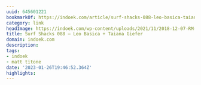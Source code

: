 ```yaml
---
uuid: 645601221
bookmarkOf: https://indoek.com/article/surf-shacks-088-leo-basica-taiana-giefer/
category: link
headImage: https://indoek.com/wp-content/uploads/2021/11/2018-12-07-RM-257.jpg
title: Surf Shacks 088 – Leo Basica + Taiana Giefer
domain: indoek.com
description:
tags:
- indoek
- matt titone
date: '2023-01-26T19:46:52.364Z'
highlights:
---
```




